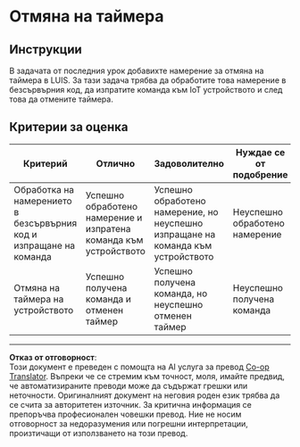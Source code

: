 <!--
CO_OP_TRANSLATOR_METADATA:
{
  "original_hash": "da5d9360fe02fdcc1e91a725016c846d",
  "translation_date": "2025-08-28T09:06:57+00:00",
  "source_file": "6-consumer/lessons/3-spoken-feedback/assignment.md",
  "language_code": "bg"
}
-->
# Отмяна на таймера

## Инструкции

В задачата от последния урок добавихте намерение за отмяна на таймера в LUIS. За тази задача трябва да обработите това намерение в безсървърния код, да изпратите команда към IoT устройството и след това да отмените таймера.

## Критерии за оценка

| Критерий | Отлично | Задоволително | Нуждае се от подобрение |
| -------- | --------- | -------------- | ----------------------- |
| Обработка на намерението в безсървърния код и изпращане на команда | Успешно обработено намерение и изпратена команда към устройството | Успешно обработено намерение, но неуспешно изпращане на команда към устройството | Неуспешно обработено намерение |
| Отмяна на таймера на устройството | Успешно получена команда и отменен таймер | Успешно получена команда, но неуспешно отменен таймер | Неуспешно получена команда |

---

**Отказ от отговорност**:  
Този документ е преведен с помощта на AI услуга за превод [Co-op Translator](https://github.com/Azure/co-op-translator). Въпреки че се стремим към точност, моля, имайте предвид, че автоматизираните преводи може да съдържат грешки или неточности. Оригиналният документ на неговия роден език трябва да се счита за авторитетен източник. За критична информация се препоръчва професионален човешки превод. Ние не носим отговорност за недоразумения или погрешни интерпретации, произтичащи от използването на този превод.